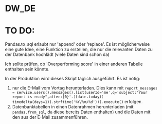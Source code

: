 # DW_DE

# TO DO:

Pandas.to_sql erlaubt nur 'append' oder 'replace'. Es ist möglicherweise eine gute Idee, eine Funktion zu erstellen, die nur die relevanten Daten zu der Datenbank hochlädt (viele Daten sind schon da)

Ich sollte prüfen, ob 'Overperforming score' in einer anderen Tabelle enthalten sein könnte.

In der Produktion wird dieses Skript täglich ausgeführt. Es ist nötig:

1. nur die E-Mail vom Vortag herunterladen. Dies kann mit `report_messages = service.users().messages().list(userId='me',q='subject:"Your report is ready",after:{0}'.((date.today() - timedelta(days=1)).strftime('%Y/%m/%d'))).execute()` erfolgen.
2. Datenbanktabellen in einen Datenrahmen herunterladen (mit `pandas.from_sql`, da diese bereits Daten enthalten) und die Daten mit den aus der E-Mail zusammenführen.
